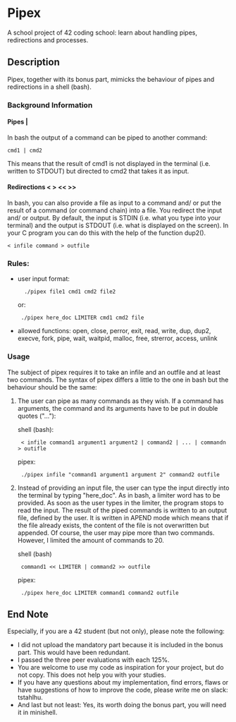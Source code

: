 # Pipex
A school project of 42 coding school: learn about handling pipes, redirections and processes.



## Description
 Pipex, together with its bonus part, mimicks the behaviour of pipes and redirections in a shell (bash).

### Background Information

 #### Pipes |
 
 In bash the output of a command can be piped to another command: 
 	
  	cmd1 | cmd2
 This means that the result of cmd1 is not displayed in the terminal (i.e. written to STDOUT) but directed to
 cmd2 that takes it as input. 
 

 #### Redirections < > << >>
 
 In bash, you can also provide a file as input to a command and/ or put the result of a command (or command chain)
 into a file. You redirect the input and/ or output. By default, the input is STDIN (i.e. what you type into your terminal)
 and the output is STDOUT (i.e. what is displayed on the screen). In your C program you can do this with the help of the
 function dup2(). 

 	< infile command > outfile

### Rules:

 * user input format:

   		 ./pipex file1 cmd1 cmd2 file2
   
     or:

   		./pipex here_doc LIMITER cmd1 cmd2 file
 * allowed functions: open, close, perror, exit, read, write, dup, dup2, execve, fork, pipe, wait, waitpid, malloc, free, strerror, access, unlink
   

### Usage
The subject of pipex requires it to take an infile and an outfile and at least two commands.
The syntax of pipex differs a little to the one in bash but the behaviour should be the same:

1. The user can pipe as many commands as they wish. If a command has arguments, the command and its arguments have to be put in double quotes ("..."):
   
	shell (bash):

		< infile command1 argument1 argument2 | command2 | ... | commandn > outifle
  
	pipex:

		./pipex infile "command1 argument1 argument 2" command2 outfile

3. Instead of providing an input file, the user can type the input directly into the terminal by typing "here_doc". As in bash, a limiter word has to be provided. As soon as the user types in the limiter, the program stops to read the input. The result of the piped commands is written to an output file, defined by the user. It is written in APEND mode which means that if the file already exists, the content of the file is not overwritten but appended. Of course, the user may pipe more than two commands. However, I limited the amount of commands to 20.
   
	shell (bash)

		command1 << LIMITER | command2 >> outfile
	pipex:
	
 		./pipex here_doc LIMITER command1 command2 outfile

## End Note
Especially, if you are a 42 student (but not only), please note the following:
- I did not upload the mandatory part because it is included in the bonus part. This would have been redundant.
- I passed the three peer evaluations with each 125%.
- You are welcome to use my code as inspiration for your project, but do not copy. This does not help you with your studies.
- If you have any questions about my implementation, find errors, flaws or have suggestions of how to improve the code, please write me on slack: tstahlhu.
- And last but not least: Yes, its worth doing the bonus part, you will need it in minishell. 
